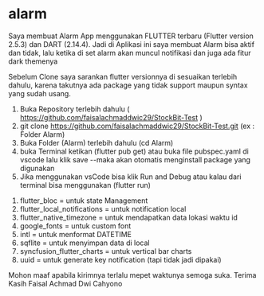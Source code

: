 # alarm


<!-- DESKRIPSI  -->
Saya membuat Alarm App menggunakan FLUTTER terbaru (Flutter version 2.5.3) dan DART (2.14.4).
Jadi di Aplikasi ini saya membuat Alarm bisa aktif dan tidak, lalu ketika di set alarm akan muncul notifikasi dan juga ada fitur dark themenya


Sebelum Clone saya sarankan flutter versionnya di sesuaikan terlebih dahulu, karena takutnya ada package yang tidak support maupun syntax yang sudah usang.
<!-- CLONE PROJECT and Running Apps-->
1. Buka Repository terlebih dahulu ( https://github.com/faisalachmaddwic29/StockBit-Test )
2. git clone https://github.com/faisalachmaddwic29/StockBit-Test.git (ex : Folder Alarm)
3. Buka Folder (Alarm) terlebih dahulu (cd Alarm)
4. buka Terminal ketikan (flutter pub get) atau buka file pubspec.yaml di vscode lalu klik save --maka akan otomatis menginstall package yang digunakan
5. Jika menggunakan vsCode bisa klik Run and Debug atau kalau dari terminal bisa menggunakan (flutter run)

<!-- PACKAGE yang di gunakan -->
1. flutter_bloc = untuk state Management
2. flutter_local_notifications = untuk notification local
3. flutter_native_timezone = untuk mendapatkan data lokasi waktu id
4. google_fonts = untuk custom font
5. intl = untuk menformat DATETIME
6. sqflite = untuk menyimpan data di local
7. syncfusion_flutter_charts = untuk vertical bar charts
8. uuid = untuk generate key notification (tapi tidak jadi dipakai)

Mohon maaf apabila kirimnya terlalu mepet waktunya semoga suka.
Terima Kasih
Faisal Achmad Dwi Cahyono